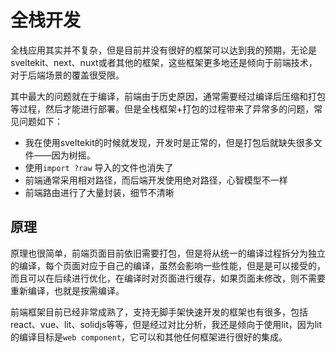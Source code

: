 # 全栈开发

全栈应用其实并不复杂，但是目前并没有很好的框架可以达到我的预期，无论是sveltekit、next、nuxt或者其他的框架，这些框架更多地还是倾向于前端技术，对于后端场景的覆盖很受限。

其中最大的问题就在于编译，前端由于历史原因，通常需要经过编译后压缩和打包等过程，然后才能进行部署。但是全栈框架+打包的过程带来了异常多的问题，常见问题如下：

- 我在使用sveltekit的时候就发现，开发时是正常的，但是打包后就缺失很多文件——因为树摇。
- 使用`import ?raw` 导入的文件也消失了
- 前端通常采用相对路径，而后端开发使用绝对路径，心智模型不一样
- 前端路由进行了大量封装，细节不清晰

## 原理

原理也很简单，前端页面目前依旧需要打包，但是将从统一的编译过程拆分为独立的编译，每个页面对应于自己的编译，虽然会影响一些性能，但是是可以接受的，而且可以在后续进行优化，在编译时对页面进行缓存，如果页面未修改，则不需要重新编译，也就是按需编译。

前端框架目前已经非常成熟了，支持无脚手架快速开发的框架也有很多，包括react、vue、lit、solidjs等等，但是经过对比分析，我还是倾向于使用lit，因为lit的编译目标是`web component`，它可以和其他任何框架进行很好的集成。


